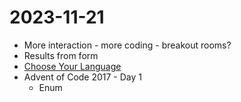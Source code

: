 # 2023-11-21

- More interaction - more coding - breakout rooms?
- Results from form
- [Choose Your Language](https://docs.google.com/forms/d/1yEeNhhS3XtQ3nw7es7zKR6VcowH95h-TPG1HR5f-fIo/edit)
- Advent of Code 2017 - Day 1
  - Enum
